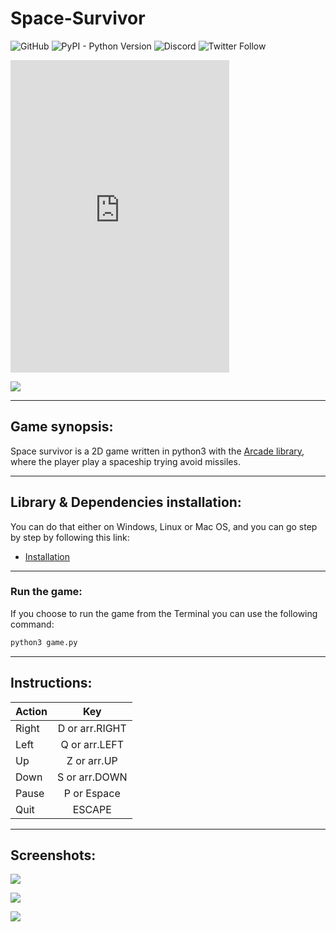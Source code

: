 # Space-Survivor



![GitHub](https://img.shields.io/github/license/Boul3ez85/Space-Survivor) ![PyPI - Python Version](https://img.shields.io/pypi/pyversions/P5) ![Discord](https://img.shields.io/discord/768743692294815774) ![Twitter Follow](https://img.shields.io/twitter/follow/benrebahmoez1?label=Follow%20here&style=social)
<iframe src="https://discord.com/widget?id=768743692294815774&theme=dark" width="350" height="500" allowtransparency="true" frameborder="0" sandbox="allow-popups allow-popups-to-escape-sandbox allow-same-origin allow-scripts"></iframe>

![](https://i.imgur.com/nDM0JIb.png)

---

## Game synopsis:

Space survivor is a 2D game written in python3 with the [Arcade library](https://arcade.academy/), where the player play a spaceship trying avoid missiles.

---

## Library & Dependencies installation:

You can do that either on Windows, Linux or Mac OS, and you can go step by step by following this link:
- [Installation](https://arcade.academy/installation.html)

---

### Run the game:

If you choose to run the game from the Terminal you can use the following command:
```python
python3 game.py
```
---

## Instructions:

| Action        | Key           |
| ------------- |:-------------:|
| Right         | D or arr.RIGHT|
| Left          | Q or arr.LEFT |
| Up            | Z or arr.UP   |
| Down          | S or arr.DOWN |
| Pause         | P or Espace 	|
| Quit          | ESCAPE        |

---

## Screenshots:

![](https://i.imgur.com/Xupy2zt.png)

![](https://i.imgur.com/oGsGJYy.png)

![](https://i.imgur.com/5l77Uqn.png)

